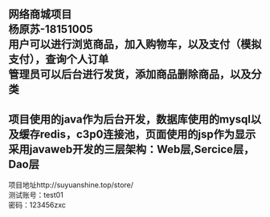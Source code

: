 网络商城项目<br>
杨原苏-18151005<br>
用户可以进行浏览商品，加入购物车，以及支付（模拟支付），查询个人订单<br>
管理员可以后台进行发货，添加商品删除商品，以及分类<br>
-------------------------------------------------------
项目使用的java作为后台开发，数据库使用的mysql以及缓存redis，c3p0连接池，页面使用的jsp作为显示<br>
采用javaweb开发的三层架构：Web层,Sercice层，Dao层
---------------------------------------------------
项目地址http://suyuanshine.top/store/ <br>
测试账号：test01 <br>
密码：123456zxc <br>
